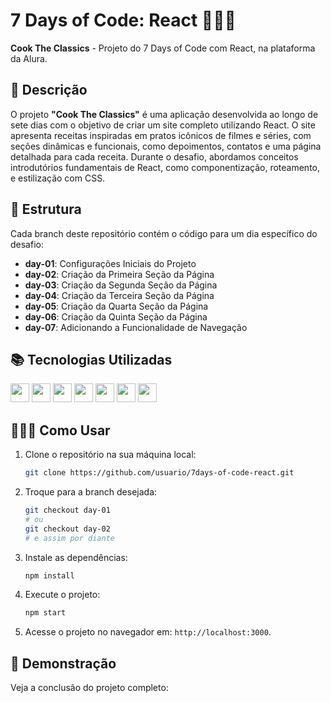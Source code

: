 # 7 Days of Code: React 🥗🍿🎥

**Cook The Classics** - Projeto do 7 Days of Code com React, na plataforma da Alura.

## 📜 Descrição

O projeto **"Cook The Classics"** é uma aplicação desenvolvida ao longo de sete dias com o objetivo de criar um site completo utilizando React. O site apresenta receitas inspiradas em pratos icônicos de filmes e séries, com seções dinâmicas e funcionais, como depoimentos, contatos e uma página detalhada para cada receita. Durante o desafio, abordamos conceitos introdutórios fundamentais de React, como componentização, roteamento, e estilização com CSS.


## 📆 Estrutura

Cada branch deste repositório contém o código para um dia específico do desafio:

- **day-01**: Configurações Iniciais do Projeto
- **day-02**: Criação da Primeira Seção da Página
- **day-03**: Criação da Segunda Seção da Página
- **day-04**: Criação da Terceira Seção da Página
- **day-05**: Criação da Quarta Seção da Página
- **day-06**: Criação da Quinta Seção da Página
- **day-07**: Adicionando a Funcionalidade de Navegação

## 📚 Tecnologias Utilizadas

<img height="30" src="https://img.shields.io/badge/React-20232A?style=for-the-badge&logo=react&logoColor=61DAFB"> <img height="30" src="https://img.shields.io/badge/React_Router-CA4245?style=for-the-badge&logo=react-router&logoColor=white"> <img height="30" src="https://img.shields.io/badge/JavaScript-F7DF1E?style=for-the-badge&logo=javascript&logoColor=black"> <img height="30" src="https://img.shields.io/badge/CSS-1572B6?style=for-the-badge&logo=css3&logoColor=white"> <img height="30" src="https://img.shields.io/badge/Node.js-339933?style=for-the-badge&logo=nodedotjs&logoColor=white"> <img height="30" src="https://img.shields.io/badge/NPM-CB3837?style=for-the-badge&logo=npm&logoColor=white"> <img height="30" src="https://img.shields.io/badge/Figma-F24E1E?style=for-the-badge&logo=figma&logoColor=white">

## 🤷🏿‍♀️ Como Usar

1. Clone o repositório na sua máquina local:
   ```bash
   git clone https://github.com/usuario/7days-of-code-react.git
   ```

2. Troque para a branch desejada:
   ```bash
   git checkout day-01
   # ou
   git checkout day-02
   # e assim por diante
   ```

3. Instale as dependências:
   ```bash
   npm install
   ```

4. Execute o projeto:
   ```bash
   npm start
   ```

5. Acesse o projeto no navegador em: `http://localhost:3000`.

## 🎥 Demonstração

Veja a conclusão do projeto completo:


